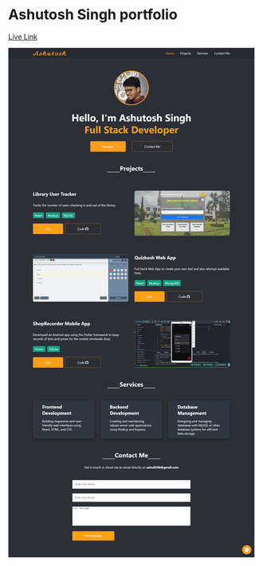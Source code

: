 # Ashutosh Singh portfolio
<a href="https://ashuhitman.github.io/">Live Link</a>

<img src="screenshots/1.png" >

